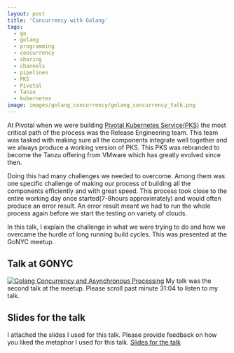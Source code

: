```yaml
---
layout: post
title: 'Concurrency with Golang'
tags:
  - go
  - golang
  - programming
  - concurrency
  - sharing
  - channels
  - pipelines
  - PKS
  - Pivotal
  - Tanzu
  - kubernetes
image: images/golang_concurrency/golang_concurrency_talk.png
---
```


At Pivotal when we were building [Pivotal Kubernetes Service(PKS)](https://medium.com/rafay-systems/getting-started-with-pivotal-kubernetes-service-pks-985119bd6697) the most critical path of the process was the Release Engineering team. This team was tasked with making sure all the components integrate well together and we always produce a working version of PKS.
This PKS was rebranded to become the Tanzu offering from VMware which has greatly evolved since then.

Doing this had many challenges we needed to overcome. Among them was one specific challenge of making our process of building all the components efficiently and with great speed. This process took close to the entire working day once started(7-8hours approximately) and would often produce an error result. An error result meant we had to run the whole process again before we start the testing on variety of clouds.

In this talk, I explain the challenge in what we were trying to do and how we overcame the hurdle of long running build cycles. This was presented at the GoNYC meetup.

## Talk at GONYC

[![Golang Concurrency and Asynchronous Processing](/images/golang_concurrency/golang_concurrency_talk.png)](https://www.youtube.com/watch?v=z47m0okLtWM "Golang Concurrency and Asynchronous Processing")
My talk was the second talk at the meetup. Please scroll past minute 31:04 to listen to my talk.

## Slides for the talk

I attached the slides I used for this talk. Please provide feedback on how you liked the metaphor I used for this talk.
[Slides for the talk](https://docs.google.com/presentation/d/13JXnExSRZheBWpryJMvrHEixNqtb8z9V/edit?usp=sharing&ouid=105097944914173266944&rtpof=true&sd=true)
